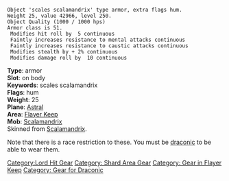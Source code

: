     Object 'scales scalamandrix' type armor, extra flags hum.
    Weight 25, value 42966, level 250.
    Object Quality (1000 / 1000 hps)
    Armor class is 51.
     Modifies hit roll by  5 continuous
     Faintly increases resistance to mental attacks continuous
     Faintly increases resistance to caustic attacks continuous
     Modifies stealth by + 2% continuous
     Modifies damage roll by  10 continuous

**Type**: armor  
**Slot**: on body  
**Keywords**: scales scalamandrix  
**Flags**: hum  
**Weight**: 25  
**Plane**: [Astral](:Category:_Astral "wikilink")  
**Area**: [Flayer Keep](:Category:Flayer_Keep "wikilink")  
**Mob**: [Scalamandrix](Scalamandrix "wikilink")  
Skinned from [Scalamandrix](Scalamandrix "wikilink").

Note that there is a race restriction to these. You must be
[draconic](draconic "wikilink") to be able to wear them.

[Category:Lord Hit Gear](Category:Lord_Hit_Gear "wikilink") [Category:
Shard Area Gear](Category:_Shard_Area_Gear "wikilink") [Category: Gear
in Flayer Keep](Category:_Gear_in_Flayer_Keep "wikilink") [Category:
Gear for Draconic](Category:_Gear_for_Draconic "wikilink")

